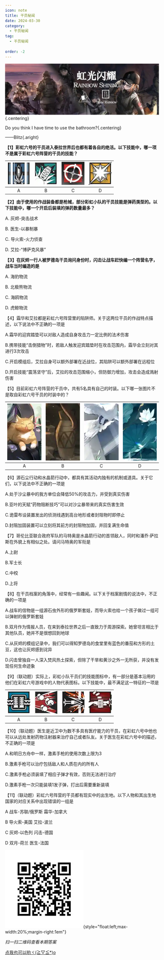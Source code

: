 ```yaml
---
icon: note
title: 干员秘闻
date: 2024-03-30
category:
  - 干员秘闻
tag:
  - 干员秘闻

order: -2
---
```


![](./res/ope_sec/topic.webp) {.centering}

Do you think I have time to use the bathroom?{.centering}

——Blitz{.aright}

<!-- more -->

**【1】彩虹六号的干员进入泰拉世界后也都有着各自的绝活。以下技能中，哪一项不是属于彩虹六号阵营的干员的技能？**

| ![](./res/ope_sec/q1_1.webp) | ![](./res/ope_sec/q1_2.webp) | ![](./res/ope_sec/q1_3.webp) | ![](./res/ope_sec/q1_4.webp) |
| :---: | :---: | :---: | :---: |
| A | B | C | D |

**【2】由于使用的作战装备都是枪械，部分彩虹小队的干员技能是弹药类型的。以下技能中，哪一个开启后装填的弹药数量最多？**

A. 灰烬-突击战术

B. 医生-以暴制暴

C. 导火索-火力侦查

D. 艾拉-“博萨克风暴”

**【3】在灰烬一行人被罗德岛干员询问身份时，闪击让战车赶快编一个阵营名字，战车当时编造的是**

A. 海豹物流

B. 北极熊物流

C. 海鸥物流

D. 虎鲸物流

【4】霜华和艾拉都是彩虹六号阵营里的陷阱师。关于这两位干员的作战特点描述，以下说法中不正确的一项是

A.霜华的迎宾踏垫可以对敌人造成自身攻击力一定比例的法术伤害

B.携带技能“击倒猎物”时，若敌人触发迎宾踏垫时在攻击范围内，霜华会立刻对其进行3次攻击

C.开启模组后，艾拉自身可以额外部署在近战位，其陷阱可以额外部署在远程位

D.开启技能“震荡坚守”后，艾拉的攻击范围缩小，但防御力增加，攻击会造成溅射伤害

【5】目前彩虹六号阵营的干员中，共有5名具有自己的时装。以下哪一张图片不是取自彩虹六号干员的时装中的？

| ![](./res/ope_sec/q5_1.webp) | ![](./res/ope_sec/q5_2.webp) | ![](./res/ope_sec/q5_3.webp) | ![](./res/ope_sec/q5_4.webp) |
| :---: | :---: | :---: | :---: |
| A | B | C | D |

【6】源石尘行动和水晶箭行动中，都具有其活动内独有的机制或道具。关于它们，以下说法中不正确的一项是

A.处于沙尘暴中的我方单位会降低50%的攻击力，并受到真实伤害

B.亚叶的天赋“药物阻断技巧”可以对沙尘暴带来的真实伤害生效

C.诡雷布设装置发出的侦测线遇到高台地形或者封阻物时即停止

D.封阻加固装置可以立刻将其前方的封阻物加固，并回复满生命值

【7】哥伦比亚联合政府军队的马特奥是水晶箭行动的首领敌人，同时和潘乔·萨拉斯在外貌上有相似之处。请问马特奥的军衔是
  
A.上尉

B.军士长

C.中校

D.上将

【8】在干员档案的角落中，经常有一些趣闻。以下关于档案剧情的说法中，不正确的一项是

A.战车的信物是一组源石虫外形的俄罗斯套娃，而导火索也给一个孩子做过一组可以弹射的俄罗斯套娃

B.双月作为情报人员，在来到泰拉世界之后一直致力于周游探索。她曾坦言相比于其他队员，她并不是很想回到地球

C.从灰烬的模组记录中，我们可以得知罗德岛的食堂里有蓝色的番茄和方形的土豆，这也让灰烬感到诧异

D.闪击曾独自一人深入焚风热土探索，但除了干旱和黄沙之外一无所获，并没有发现任何生命迹象

【9】（联动题）实际上，彩虹小队干员们的技能图标中，有一部分是基本沿用的他们在彩虹六号游戏中的人物代表图标。以下技能中，最不满足这一特征的一项是

| ![](./res/ope_sec/q9_1.webp) | ![](./res/ope_sec/q9_2.webp) | ![](./res/ope_sec/q9_3.webp) | ![](./res/ope_sec/q9_4.webp) |
| :---: | :---: | :---: | :---: |
| A | B | C | D |

【10】（联动题）医生是近卫中为数不多具有医疗能力的干员，在彩虹六号中他也可以从远处发射药物注射器来治疗自己或者队友。关于医生在彩虹六号中的描述，不正确的一项是

A.和明日方舟中一样，激素手枪的使用次数上限为3

B.激素手枪可以治疗包括敌人和人质在内的所有人

C.激素手枪必须装填了相应子弹才有效，否则无法进行治疗

D.激素手枪一次只能装填1发子弹，打出后需要重新装填

【11】（联动题）彩虹六号阵营的干员都有现实中的出生地。以下人物和其出生地国家的对应关系中出现错误的一组是

A	战车-苏联/俄罗斯	霜华-加拿大

B	导火索-美国	艾拉-波兰

C	灰烬-以色列	闪击-德国

D	双月-荷兰	医生-法国

![](./res/ope_sec/answer.webp){style="float:left;max-width:20%;margin-right:1em"}

*扫一扫二维码查看本期答案*

[点我也可以哟ヾ(≧▽≦*)o](https://www.wjx.cn/vm/YtORwHI.aspx)<eod />

<FakeAds />